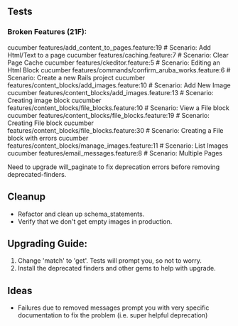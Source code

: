 ## Tests

### Broken Features (21F):

cucumber features/add_content_to_pages.feature:19 # Scenario: Add Html/Text to a page
cucumber features/caching.feature:7 # Scenario: Clear Page Cache
cucumber features/ckeditor.feature:5 # Scenario: Editing an Html Block
cucumber features/commands/confirm_aruba_works.feature:6 # Scenario: Create a new Rails project
cucumber features/content_blocks/add_images.feature:10 # Scenario: Add New Image
cucumber features/content_blocks/add_images.feature:13 # Scenario: Creating image block
cucumber features/content_blocks/file_blocks.feature:10 # Scenario: View a File block
cucumber features/content_blocks/file_blocks.feature:19 # Scenario: Creating File block
cucumber features/content_blocks/file_blocks.feature:30 # Scenario: Creating a File block with errors
cucumber features/content_blocks/manage_images.feature:11 # Scenario: List Images
cucumber features/email_messages.feature:8 # Scenario: Multiple Pages


Need to upgrade will_paginate to fix deprecation errors before removing deprecated-finders.

## Cleanup

* Refactor and clean up schema_statements.
* Verify that we don't get empty images in production.

## Upgrading Guide:

1. Change 'match' to 'get'. Tests will prompt you, so not to worry.
2. Install the deprecated finders and other gems to help with upgrade.


## Ideas

* Failures due to removed messages prompt you with very specific documentation to fix the problem (i.e. super helpful deprecation)

